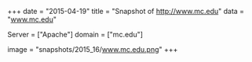 
+++
date = "2015-04-19"
title = "Snapshot of http://www.mc.edu"
data = "www.mc.edu"

Server = ["Apache"]
domain = ["mc.edu"]

  image = "snapshots/2015_16/www.mc.edu.png"
+++
#
